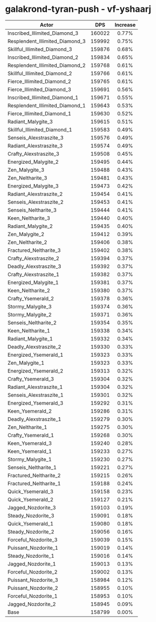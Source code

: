 # galakrond-tyran-push - vf-yshaarj
| Actor | DPS | Increase |
|---|:---:|:---:|
|Inscribed_Illimited_Diamond_3|160022|0.77%|
|Resplendent_Illimited_Diamond_3|159992|0.75%|
|Skillful_Illimited_Diamond_3|159876|0.68%|
|Inscribed_Illimited_Diamond_2|159834|0.65%|
|Resplendent_Illimited_Diamond_2|159768|0.61%|
|Skillful_Illimited_Diamond_2|159766|0.61%|
|Fierce_Illimited_Diamond_2|159765|0.61%|
|Fierce_Illimited_Diamond_3|159691|0.56%|
|Inscribed_Illimited_Diamond_1|159671|0.55%|
|Resplendent_Illimited_Diamond_1|159643|0.53%|
|Fierce_Illimited_Diamond_1|159630|0.52%|
|Radiant_Malygite_3|159615|0.51%|
|Skillful_Illimited_Diamond_1|159583|0.49%|
|Senseis_Alexstraszite_3|159576|0.49%|
|Radiant_Alexstraszite_3|159574|0.49%|
|Crafty_Alexstraszite_3|159508|0.45%|
|Energized_Malygite_2|159495|0.44%|
|Zen_Malygite_3|159488|0.43%|
|Zen_Neltharite_3|159481|0.43%|
|Energized_Malygite_3|159473|0.42%|
|Radiant_Alexstraszite_2|159454|0.41%|
|Senseis_Alexstraszite_2|159453|0.41%|
|Senseis_Neltharite_3|159444|0.41%|
|Keen_Neltharite_3|159440|0.40%|
|Radiant_Malygite_2|159435|0.40%|
|Zen_Malygite_2|159412|0.39%|
|Zen_Neltharite_2|159406|0.38%|
|Fractured_Neltharite_3|159402|0.38%|
|Crafty_Alexstraszite_2|159394|0.37%|
|Deadly_Alexstraszite_3|159392|0.37%|
|Crafty_Alexstraszite_1|159382|0.37%|
|Energized_Malygite_1|159381|0.37%|
|Keen_Neltharite_2|159380|0.37%|
|Crafty_Ysemerald_2|159378|0.36%|
|Stormy_Malygite_3|159374|0.36%|
|Stormy_Malygite_2|159371|0.36%|
|Senseis_Neltharite_2|159354|0.35%|
|Keen_Neltharite_1|159338|0.34%|
|Radiant_Malygite_1|159332|0.34%|
|Deadly_Alexstraszite_2|159330|0.33%|
|Energized_Ysemerald_1|159323|0.33%|
|Zen_Malygite_1|159323|0.33%|
|Energized_Ysemerald_2|159313|0.32%|
|Crafty_Ysemerald_3|159304|0.32%|
|Radiant_Alexstraszite_1|159304|0.32%|
|Senseis_Alexstraszite_1|159301|0.32%|
|Energized_Ysemerald_3|159292|0.31%|
|Keen_Ysemerald_2|159286|0.31%|
|Deadly_Alexstraszite_1|159279|0.30%|
|Zen_Neltharite_1|159275|0.30%|
|Crafty_Ysemerald_1|159268|0.30%|
|Keen_Ysemerald_3|159240|0.28%|
|Keen_Ysemerald_1|159233|0.27%|
|Stormy_Malygite_1|159230|0.27%|
|Senseis_Neltharite_1|159221|0.27%|
|Fractured_Neltharite_2|159215|0.26%|
|Fractured_Neltharite_1|159188|0.24%|
|Quick_Ysemerald_3|159158|0.23%|
|Quick_Ysemerald_2|159127|0.21%|
|Jagged_Nozdorite_3|159103|0.19%|
|Steady_Nozdorite_3|159091|0.18%|
|Quick_Ysemerald_1|159080|0.18%|
|Steady_Nozdorite_2|159056|0.16%|
|Forceful_Nozdorite_3|159039|0.15%|
|Puissant_Nozdorite_1|159019|0.14%|
|Steady_Nozdorite_1|159016|0.14%|
|Jagged_Nozdorite_1|159013|0.13%|
|Forceful_Nozdorite_2|159002|0.13%|
|Puissant_Nozdorite_3|158984|0.12%|
|Puissant_Nozdorite_2|158955|0.10%|
|Forceful_Nozdorite_1|158953|0.10%|
|Jagged_Nozdorite_2|158945|0.09%|
|Base|158799|0.00%|
